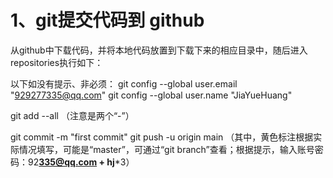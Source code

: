 # 1、git提交代码到 github
从github中下载代码，并将本地代码放置到下载下来的相应目录中，随后进入repositories执行如下：

以下如没有提示、非必须：
git config --global user.email "929277335@qq.com"
git config --global user.name "JiaYueHuang"


git add --all （注意是两个“-”）

git commit -m "first commit"
git push -u origin main （其中，黄色标注根据实际情况填写，可能是“master”，可通过“git branch”查看；根据提示，输入账号密码：92**335@qq.com + hj***3）




